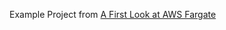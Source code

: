 Example Project from [A First Look at AWS Fargate](https://ajcwebdev.com/2021/09/06/a-first-look-at-aws-fargate)